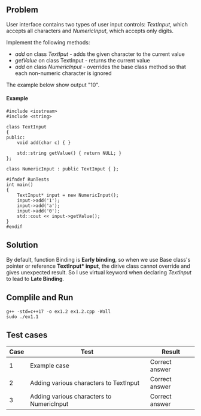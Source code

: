 ## Problem
User interface contains two types of user input controls: *TextInput*, which accepts all characters and *NumericInput*, which accepts only digits.

Implement the following methods:
* *add* on class *TextIput* - adds the given character to the current value
* *getValue* on class TextInput - returns the current value
* *add* on class *NumericInput* - overrides the base class method so that each non-numeric character is ignored

The example below show output "10".
#### Example
    #include <iostream>
    #include <string>
    
    class TextInput
    {
    public:
        void add(char c) { }
    
        std::string getValue() { return NULL; }
    };
    
    class NumericInput : public TextInput { };
    
    #ifndef RunTests
    int main()
    {
        TextInput* input = new NumericInput();
        input->add('1');
        input->add('a');
        input->add('0');
        std::cout << input->getValue();
    }
    #endif

## Solution
By default, function Binding is **Early binding**, so when we use Base class's pointer or reference **TextInput\* input**, the dirive class cannot override and gives unexpected result.
So I use virtual keyword when declaring *TextInput* to lead to **Late Binding**.

## Complile and Run
    g++ -std=c++17 -o ex1.2 ex1.2.cpp -Wall
    sudo ./ex1.1
## Test cases
| Case | Test | Result |
| ---- | ---- | ---- |
| 1 |   Example case | Correct answer |
| 2 | Adding various characters to TextInput | Correct answer |
| 3 | Adding various characters to NumericInput | Correct answer |
